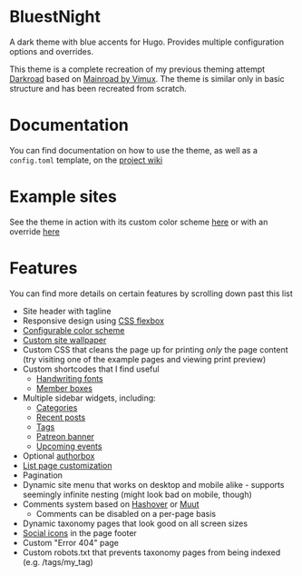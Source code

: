 # BluestNight
A dark theme with blue accents for Hugo. Provides multiple configuration options and overrides.

This theme is a complete recreation of my previous theming attempt [Darkroad](https://github.com/Shadow53/Darkroad) based on [Mainroad by Vimux](https://github.com/vimux/mainroad). The theme is similar only in basic structure and has been recreated from scratch.

# Documentation

You can find documentation on how to use the theme, as well as a `config.toml` template, on the [project wiki](https://gitlab.com/Shadow53/BluestNight/wikis/home)

# Example sites
See the theme in action with its custom color scheme [here](https://mnbryant.com) or with an override [here](https://shadow53.com)

# Features

You can find more details on certain features by scrolling down past this list

- Site header with tagline
- Responsive design using [CSS flexbox](https://developer.mozilla.org/en-US/docs/Web/CSS/CSS_Flexible_Box_Layout/Using_CSS_flexible_boxes)
- [Configurable color scheme](https://gitlab.com/Shadow53/BluestNight/wikis/appearance#custom-colors)
- [Custom site wallpaper](https://gitlab.com/Shadow53/BluestNight/wikis/appearance#custom-background)
- Custom CSS that cleans the page up for printing *only* the page content (try visiting one of the example pages and viewing print preview)
- Custom shortcodes that I find useful
  - [Handwriting fonts](https://gitlab.com/Shadow53/BluestNight/wikis/shortcodes/handwriting)
  - [Member boxes](https://gitlab.com/Shadow53/BluestNight/wikis/shortcodes/members)
- Multiple sidebar widgets, including:
  - [Categories](https://gitlab.com/Shadow53/BluestNight/wikis/sidebar/category-list)
  - [Recent posts](https://gitlab.com/Shadow53/BluestNight/wikis/sidebar/recent-posts)
  - [Tags](https://gitlab.com/Shadow53/BluestNight/wikis/sidebar/tag-list)
  - [Patreon banner](https://gitlab.com/Shadow53/BluestNight/wikis/sidebar/patreon-banner)
  - [Upcoming events](https://gitlab.com/Shadow53/BluestNight/wikis/sidebar/events)
- Optional [authorbox](https://gitlab.com/Shadow53/BluestNight/wikis/pages/authorbox)
- [List page customization](https://gitlab.com/Shadow53/BluestNight/wikis/pages/customize-list-pages)
- Pagination
- Dynamic site menu that works on desktop and mobile alike - supports seemingly infinite nesting (might look bad on mobile, though)
- Comments system based on [Hashover](https://gitlab.com/Shadow53/BluestNight/wikis/comments/hashover) or [Muut](https://gitlab.com/Shadow53/BluestNight/wikis/comments/muut)
  - Comments can be disabled on a per-page basis
- Dynamic taxonomy pages that look good on all screen sizes
- [Social icons](https://gitlab.com/Shadow53/BluestNight/wikis/social-icons) in the page footer
- Custom "Error 404" page
- Custom robots.txt that prevents taxonomy pages from being indexed (e.g. /tags/my_tag)
